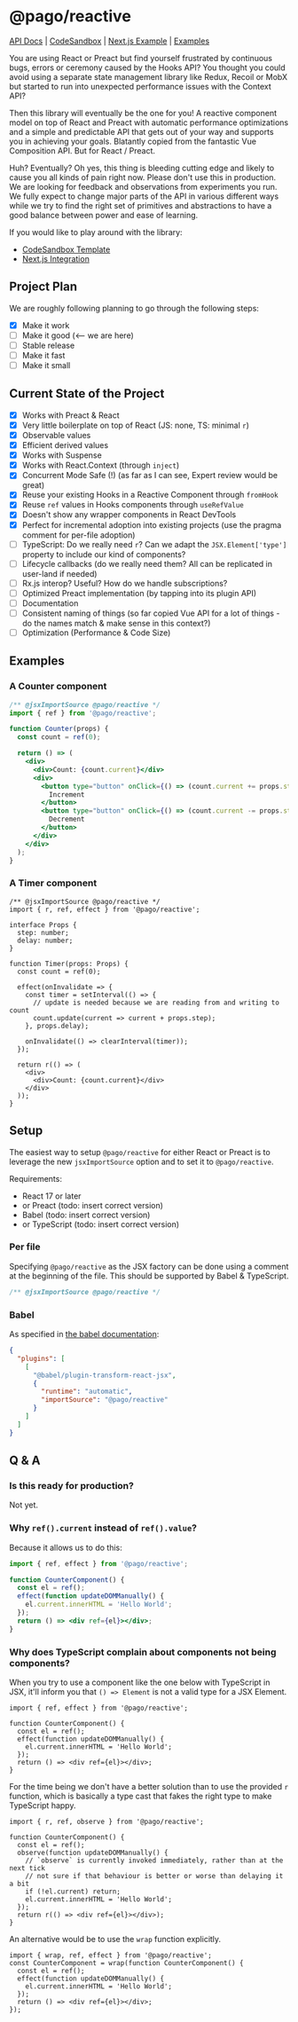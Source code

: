 # @pago/reactive

[API Docs](./docs/api/reactive.md) | [CodeSandbox](https://codesandbox.io/s/pagoreactive-playground-zx34h) | [Next.js Example](./examples/nextjs/) | [Examples](./stories)

You are using React or Preact but find yourself frustrated by continuous bugs, errors or ceremony caused by
the Hooks API? You thought you could avoid using a separate state management library like Redux, Recoil or MobX
but started to run into unexpected performance issues with the Context API?

Then this library will eventually be the one for you! A reactive component model on top of React and Preact
with automatic performance optimizations and a simple and predictable API that gets out of your way and supports
you in achieving your goals. Blatantly copied from the fantastic Vue Composition API. But for React / Preact.

Huh? Eventually? Oh yes, this thing is bleeding cutting edge and likely to cause you all kinds of pain right now.
Please don't use this in production. We are looking for feedback and observations from experiments you run.
We fully expect to change major parts of the API in various different ways while we try to find the right set
of primitives and abstractions to have a good balance between power and ease of learning.

If you would like to play around with the library:

- [CodeSandbox Template](https://codesandbox.io/s/pagoreactive-playground-zx34h)
- [Next.js Integration](./examples/nextjs/)

## Project Plan

We are roughly following planning to go through the following steps:

- [x] Make it work
- [ ] Make it good (<-- we are here)
- [ ] Stable release
- [ ] Make it fast
- [ ] Make it small

## Current State of the Project

- [x] Works with Preact & React
- [x] Very little boilerplate on top of React (JS: none, TS: minimal `r`)
- [x] Observable values
- [x] Efficient derived values
- [x] Works with Suspense
- [x] Works with React.Context (through `inject`)
- [x] Concurrent Mode Safe (!) (as far as I can see, Expert review would be great)
- [x] Reuse your existing Hooks in a Reactive Component through `fromHook`
- [x] Reuse `ref` values in Hooks components through `useRefValue`
- [x] Doesn't show any wrapper components in React DevTools
- [x] Perfect for incremental adoption into existing projects (use the pragma comment for per-file adoption)
- [ ] TypeScript: Do we really need `r`? Can we adapt the `JSX.Element['type']` property to include our kind of components?
- [ ] Lifecycle callbacks (do we really need them? All can be replicated in user-land if needed)
- [ ] Rx.js interop? Useful? How do we handle subscriptions?
- [ ] Optimized Preact implementation (by tapping into its plugin API)
- [ ] Documentation
- [ ] Consistent naming of things (so far copied Vue API for a lot of things - do the names match & make sense in this context?)
- [ ] Optimization (Performance & Code Size)

## Examples

### A Counter component

```jsx
/** @jsxImportSource @pago/reactive */
import { ref } from '@pago/reactive';

function Counter(props) {
  const count = ref(0);

  return () => (
    <div>
      <div>Count: {count.current}</div>
      <div>
        <button type="button" onClick={() => (count.current += props.step)}>
          Increment
        </button>
        <button type="button" onClick={() => (count.current -= props.step)}>
          Decrement
        </button>
      </div>
    </div>
  );
}
```

### A Timer component

```tsx
/** @jsxImportSource @pago/reactive */
import { r, ref, effect } from '@pago/reactive';

interface Props {
  step: number;
  delay: number;
}

function Timer(props: Props) {
  const count = ref(0);

  effect(onInvalidate => {
    const timer = setInterval(() => {
      // update is needed because we are reading from and writing to count
      count.update(current => current + props.step);
    }, props.delay);

    onInvalidate(() => clearInterval(timer));
  });

  return r(() => (
    <div>
      <div>Count: {count.current}</div>
    </div>
  ));
}
```

## Setup

The easiest way to setup `@pago/reactive` for either React or Preact is to leverage the new `jsxImportSource` option and to set it to `@pago/reactive`.

Requirements:

- React 17 or later
- or Preact (todo: insert correct version)
- Babel (todo: insert correct version)
- or TypeScript (todo: insert correct version)

### Per file

Specifying `@pago/reactive` as the JSX factory can be done using a comment at the beginning of the file. This should be supported by Babel & TypeScript.

```js
/** @jsxImportSource @pago/reactive */
```

### Babel

As specified in [the babel documentation](https://babeljs.io/docs/en/babel-plugin-transform-react-jsx):

```json
{
  "plugins": [
    [
      "@babel/plugin-transform-react-jsx",
      {
        "runtime": "automatic",
        "importSource": "@pago/reactive"
      }
    ]
  ]
}
```

## Q & A

### Is this ready for production?

Not yet.

### Why `ref().current` instead of `ref().value`?

Because it allows us to do this:

```jsx
import { ref, effect } from '@pago/reactive';

function CounterComponent() {
  const el = ref();
  effect(function updateDOMManually() {
    el.current.innerHTML = 'Hello World';
  });
  return () => <div ref={el}></div>;
}
```

### Why does TypeScript complain about components not being components?

When you try to use a component like the one below with TypeScript in JSX, it'll inform you that
`() => Element` is not a valid type for a JSX Element.

```tsx
import { ref, effect } from '@pago/reactive';

function CounterComponent() {
  const el = ref();
  effect(function updateDOMManually() {
    el.current.innerHTML = 'Hello World';
  });
  return () => <div ref={el}></div>;
}
```

For the time being we don't have a better solution than to use the provided `r` function, which is basically
a type cast that fakes the right type to make TypeScript happy.

```tsx
import { r, ref, observe } from '@pago/reactive';

function CounterComponent() {
  const el = ref();
  observe(function updateDOMManually() {
    // `observe` is currently invoked immediately, rather than at the next tick
    // not sure if that behaviour is better or worse than delaying it a bit
    if (!el.current) return;
    el.current.innerHTML = 'Hello World';
  });
  return r(() => <div ref={el}></div>);
}
```

An alternative would be to use the `wrap` function explicitly.

```tsx
import { wrap, ref, effect } from '@pago/reactive';
const CounterComponent = wrap(function CounterComponent() {
  const el = ref();
  effect(function updateDOMManually() {
    el.current.innerHTML = 'Hello World';
  });
  return () => <div ref={el}></div>;
});
```
